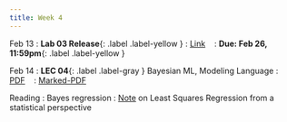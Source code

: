 ```yaml
---
title: Week 4
---
```


Feb 13
: **Lab 03 Release**{: .label .label-yellow } 
  : [Link](https://drive.google.com/file/d/1POROntyIFb9qiqQIcFPGiHOaYaB_7lXv/view?usp=sharing) &nbsp;&nbsp;
  : **Due: Feb 26, 11:59pm**{: .label .label-yellow }

Feb 14
: **LEC 04**{: .label .label-gray } Bayesian ML, Modeling Language
  : [PDF](lectures/04-more-naive-bayes/Lec04.pdf) &nbsp;&nbsp;
  : [Marked-PDF](lectures/04-more-naive-bayes/Lec04-marked.pdf)


Reading
: Bayes regression
  : [Note](https://cs229.stanford.edu/notes2019fall/cs229-notes1.pdf) on Least Squares Regression from a statistical perspective
